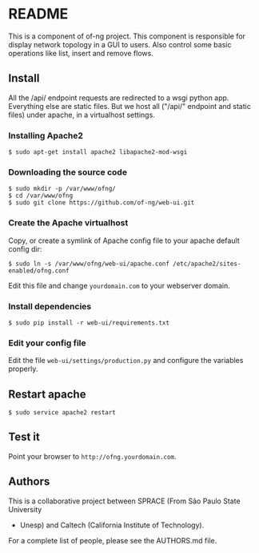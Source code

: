 # README

This is a component of of-ng project. This component is responsible for display
network topology in a GUI to users. Also control some basic operations like
list, insert and remove flows.

## Install

All the /api/ endpoint requests are redirected to a wsgi python app. Everything
else are static files. But we host all ("/api/" endpoint and static files) under
apache, in a virtualhost settings.

### Installing Apache2

```
$ sudo apt-get install apache2 libapache2-mod-wsgi
```

### Downloading the source code

```
$ sudo mkdir -p /var/www/ofng/
$ cd /var/www/ofng
$ sudo git clone https://github.com/of-ng/web-ui.git
```

### Create the Apache virtualhost

Copy, or create a symlink of Apache config file to your apache default config
dir:

```
$ sudo ln -s /var/www/ofng/web-ui/apache.conf /etc/apache2/sites-enabled/ofng.conf
```

Edit this file and change `yourdomain.com` to your webserver domain.

### Install dependencies

```
$ sudo pip install -r web-ui/requirements.txt
```

### Edit your config file

Edit the file `web-ui/settings/production.py` and configure the variables
properly.


## Restart apache

```
$ sudo service apache2 restart
```

## Test it

Point your browser to `http://ofng.yourdomain.com`.

## Authors

This is a collaborative project between SPRACE (From São Paulo State University
- Unesp) and Caltech (California Institute of Technology).

For a complete list of people, please see the AUTHORS.md file.
